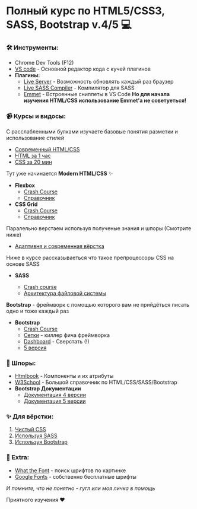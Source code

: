# Полный курс по HTML5/CSS3, SASS, Bootstrap v.4/5 💻

### 🛠 Инструменты:

- Chrome Dev Tools (F12)
- [VS code](https://code.visualstudio.com/) - Основной редактор кода с кучей плагинов
- **Плагины:**
  - [Live Server](https://marketplace.visualstudio.com/items?itemName=ritwickdey.LiveServer) - Возможность обновлять каждый раз браузер
  - [Live SASS Compiler](https://marketplace.visualstudio.com/items?itemName=ritwickdey.live-sass) - Компилятор для SASS
  - [Emmet](https://code.visualstudio.com/docs/editor/emmet) - Встроенные сниппеты в VS Code
    **Но для начала изучения HTML/CSS использование Emmet'а не советуеться!**

### 📹 Курсы и видосы:

С расслабленными булками изучаете базовые понятия разметки и использование стилей

- [Современный HTML/CSS](http://freevideotutorials.tech/modern-html-css-from-the-beginning-including-sass-udemy-free-download/)
- [HTML за 1 час](https://www.youtube.com/watch?v=bWNmJqgri4Q)
- [CSS за 20 мин](https://www.youtube.com/watch?v=VZTzTbIEDDA)

Тут уже начинается **Modern HTML/CSS** ✨

- **Flexbox**
  - [Crash Course](https://www.youtube.com/watch?v=JJSoEo8JSnc)
  - [Справочник](https://css-tricks.com/snippets/css/a-guide-to-flexbox/)
- **CSS Grid**
  - [Crash Course](https://www.youtube.com/watch?v=-fDqBEjfzGo)
  - [Справочник](https://css-tricks.com/snippets/css/complete-guide-grid/)

Паралельно верстаем используя полученые знания и шпоры (Смотрите ниже)

- [Адаптивня и современная вёрстка](https://www.youtube.com/watch?v=p0bGHP-PXD4)

Ниже в курсе рассказываеться что такое препроцессоры CSS на основе SASS

- **SASS**

  - [Crash course](https://www.youtube.com/watch?v=nu5mdN2JIwM)
  - [Архитектура файловой системы](https://www.youtube.com/watch?v=qUnIReTCsZY)

**Bootstrap** - фреймворк с помощью которого вам не прийдёться писать одно и тоже каждый раз

- **Bootstrap**
  - [Crash Course](https://www.youtube.com/watch?v=5GcQtLDGXy8)
  - [Сетки](https://www.youtube.com/watch?v=2JMMnNOhDoc) - киллер фича фреймворка
  - [Dashboard](https://www.youtube.com/watch?v=pXbEcGUtHgo) - Сверстать (!)
  - [5 версия](https://www.youtube.com/watch?v=I7CfaDYzTVM)

### 📝 Шпоры:

- [Htmlbook](http://htmlbook.ru/) - Компоненты и их атрибуты
- [W3School](https://www.w3schools.com) - Большой справочник по HTML/CSS/SASS/Bootstrap
- **Bootstrap Документации**
  - [Документация 4 версии](https://bootstrap-4.ru/)
  - [Документация 5 версии](https://bootstrap-4.ru/docs/5.0/)

### ✨ Для вёрстки:

1. [Чистый CSS](https://www.behance.net/gallery/90079519/Resume-Landing-page?tracking_source=search_projects_recommended%7Cweb%20landing)
2. [Используя SASS](https://www.behance.net/gallery/103892127/Business-Landing-page?tracking_source=search_projects_recommended%7Cweb%20landing)
3. [Используя Bootstrap](https://xd.adobe.com/view/f9f4e53a-a71e-4ad3-5aa7-750236a1c64e-8fc5/?fullscreen)

### 🍬 Extra:

- [What the Font](https://www.myfonts.com/WhatTheFont/) - поиск шрифтов по картинке
- [Google Fonts](https://fonts.google.com/) - собственно бесплатные шрифты

_И помните, что не понятно - гугл или моя личка в помощь_

Приятного изучения ❤️

